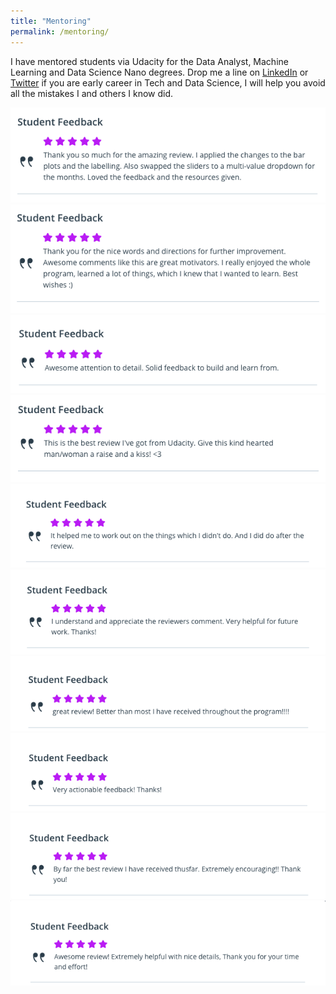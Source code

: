 ```yaml
---
title: "Mentoring"
permalink: /mentoring/
---
```

I have mentored students via Udacity for the Data Analyst, Machine Learning and Data Science Nano degrees. Drop me a line on [LinkedIn](https://linkedin.com/in/vikramriyer) or [Twitter](https://twitter.com/vikramriyer) if you are early career in Tech and Data Science, I will help you avoid all the mistakes I and others I know did.

![](/assets/images/student_reviews_udacity/1.png)
![](/assets/images/student_reviews_udacity/2.png)
![](/assets/images/student_reviews_udacity/3.png)
![](/assets/images/student_reviews_udacity/4.png)
![](/assets/images/student_reviews_udacity/5.png)
![](/assets/images/student_reviews_udacity/6.png)
![](/assets/images/student_reviews_udacity/7.png)
![](/assets/images/student_reviews_udacity/8.png)
![](/assets/images/student_reviews_udacity/10.png)
![](/assets/images/student_reviews_udacity/11.png)

